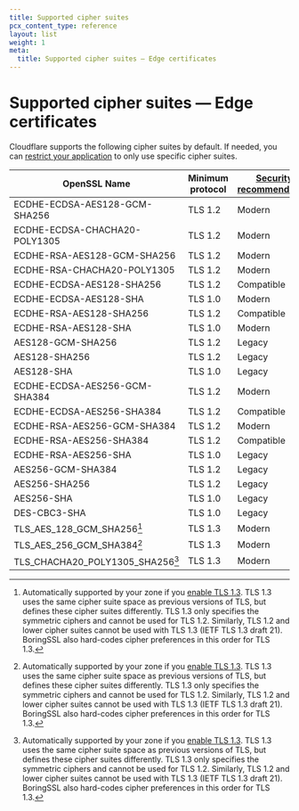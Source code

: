 ```yaml
---
title: Supported cipher suites
pcx_content_type: reference
layout: list
weight: 1
meta:
  title: Supported cipher suites — Edge certificates
---
```


# Supported cipher suites — Edge certificates

Cloudflare supports the following cipher suites by default. If needed, you can [restrict your application](/ssl/ssl-tls/cipher-suites/disable-cipher-suites/) to only use specific cipher suites.

| OpenSSL Name | Minimum protocol | [Security recommendation](/ssl/ssl-tls/cipher-suites/recommendations/) | Cipher suite | IANA name |
| ----------------------------------- | ------- | ------- | ------- | ------- |
| ECDHE-ECDSA-AES128-GCM-SHA256       | TLS 1.2 | Modern | [0xc02b] | TLS_ECDHE_ECDSA_WITH_AES_128_GCM_SHA256 |
| ECDHE-ECDSA-CHACHA20-POLY1305       | TLS 1.2 | Modern | [0xcca9] | TLS_ECDHE_ECDSA_WITH_CHACHA20_POLY1305_SHA256 |
| ECDHE-RSA-AES128-GCM-SHA256         | TLS 1.2 | Modern | [0xc02f] | TLS_ECDHE_RSA_WITH_AES_128_GCM_SHA256 |
| ECDHE-RSA-CHACHA20-POLY1305         | TLS 1.2 | Modern  | [0xcca8] | TLS_ECDHE_RSA_WITH_CHACHA20_POLY1305_SHA256 |
| ECDHE-ECDSA-AES128-SHA256           | TLS 1.2 | Compatible | [0xc023] | TLS_ECDHE_ECDSA_WITH_AES_128_CBC_SHA256 |
| ECDHE-ECDSA-AES128-SHA              | TLS 1.0 | Modern | [0xc009] | TLS_ECDHE_ECDSA_WITH_AES_128_CBC_SHA
| ECDHE-RSA-AES128-SHA256             | TLS 1.2 | Compatible | [0xc027] | TLS_ECDHE_RSA_WITH_AES_128_CBC_SHA256
| ECDHE-RSA-AES128-SHA                | TLS 1.0 | Modern | [0xc013] | TLS_ECDHE_RSA_WITH_AES_128_CBC_SHA |
| AES128-GCM-SHA256                   | TLS 1.2 | Legacy | [0x9c] | TLS_RSA_WITH_AES_128_GCM_SHA256 |
| AES128-SHA256                       | TLS 1.2 | Legacy | [0x3c] | TLS_RSA_WITH_AES_128_CBC_SHA256 |
| AES128-SHA                          | TLS 1.0 | Legacy | [0x2f] | TLS_RSA_WITH_AES_128_CBC_SHA |
| ECDHE-ECDSA-AES256-GCM-SHA384       | TLS 1.2 | Modern | [0xc02c] | TLS_ECDHE_ECDSA_WITH_AES_256_GCM_SHA384 |
| ECDHE-ECDSA-AES256-SHA384           | TLS 1.2 | Compatible | [0xc024] | TLS_ECDHE_ECDSA_WITH_AES_256_CBC_SHA384 |
| ECDHE-RSA-AES256-GCM-SHA384         | TLS 1.2 | Modern | [0xc030] | TLS_ECDHE_RSA_WITH_AES_256_GCM_SHA384 |
| ECDHE-RSA-AES256-SHA384             | TLS 1.2 | Compatible | [0xc028] | TLS_ECDHE_RSA_WITH_AES_256_CBC_SHA384 |
| ECDHE-RSA-AES256-SHA                | TLS 1.0 | Legacy | [0xc014] | TLS_ECDHE_RSA_WITH_AES_256_CBC_SHA |
| AES256-GCM-SHA384                   | TLS 1.2 | Legacy | [0x9d] | TLS_RSA_WITH_AES_256_GCM_SHA384 |
| AES256-SHA256                       | TLS 1.2 | Legacy | [0x3d] | TLS_RSA_WITH_AES_256_CBC_SHA256 |
| AES256-SHA                          | TLS 1.0 | Legacy | [0x35] | TLS_RSA_WITH_AES_256_CBC_SHA |
| DES-CBC3-SHA                        | TLS 1.0 | Legacy | [0x0701c0] | SSL_CK_DES_192_EDE3_CBC_WITH_SHA |
| TLS_AES_128_GCM_SHA256[^1]        | TLS 1.3 | Modern | {0x13,0x01} | TLS_AES_128_GCM_SHA256 |
| TLS_AES_256_GCM_SHA384[^1]        | TLS 1.3 | Modern | {0x13,0x02} | TLS_AES_256_GCM_SHA384 |
| TLS_CHACHA20_POLY1305_SHA256[^1]  | TLS 1.3 | Modern | {0x13,0x03} | TLS_CHACHA20_POLY1305_SHA256 |

[^1]: Automatically supported by your zone if you [enable TLS 1.3](/ssl/edge-certificates/additional-options/tls-13/#enable-tls-13). TLS 1.3 uses the same cipher suite space as previous versions of TLS, but defines these cipher suites differently. TLS 1.3 only specifies the symmetric ciphers and cannot be used for TLS 1.2. Similarly, TLS 1.2 and lower cipher suites cannot be used with TLS 1.3 (IETF TLS 1.3 draft 21). BoringSSL also hard-codes cipher preferences in this order for TLS 1.3.